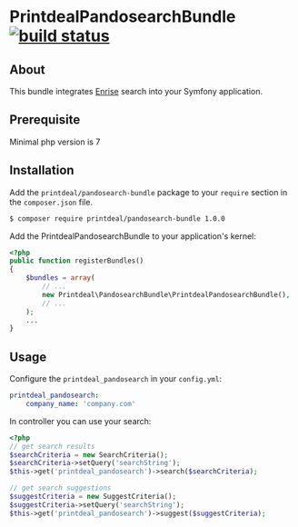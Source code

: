 # PrintdealPandosearchBundle [![build status](https://travis-ci.org/panayotovyura/PrintdealPandosearchBundle.png?branch=master)](https://travis-ci.org/panayotovyura/PrintdealPandosearchBundle) #

## About ##

This bundle integrates [Enrise](https://enrise.com) search into your Symfony application.

## Prerequisite ##

Minimal php version is 7

## Installation ##

Add the `printdeal/pandosearch-bundle` package to your `require` section in the `composer.json` file.

``` bash
$ composer require printdeal/pandosearch-bundle 1.0.0
```

Add the PrintdealPandosearchBundle to your application's kernel:

``` php
<?php
public function registerBundles()
{
    $bundles = array(
        // ...
        new Printdeal\PandosearchBundle\PrintdealPandosearchBundle(),
        // ...
    );
    ...
}
```

## Usage ##

Configure the `printdeal_pandosearch` in your `config.yml`:

``` yaml
printdeal_pandosearch:
    company_name: 'company.com'
```

In controller you can use your search:

 ``` php
 <?php
 // get search results
 $searchCriteria = new SearchCriteria();
 $searchCriteria->setQuery('searchString');
 $this->get('printdeal_pandosearch')->search($searchCriteria);
 
 // get search suggestions
 $suggestCriteria = new SuggestCriteria();
 $suggestCriteria->setQuery('searchString');
 $this->get('printdeal_pandosearch')->suggest($suggestCriteria);
 ```